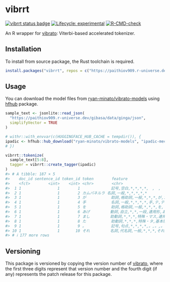 
<!-- README.md is generated from README.Rmd. Please edit that file -->

# vibrrt

<!-- badges: start -->

[![vibrrt status
badge](https://paithiov909.r-universe.dev/badges/vibrrt)](https://paithiov909.r-universe.dev)
[![Lifecycle:
experimental](https://img.shields.io/badge/lifecycle-experimental-orange.svg)](https://lifecycle.r-lib.org/articles/stages.html#experimental)
[![R-CMD-check](https://github.com/paithiov909/vibrrt/actions/workflows/R-CMD-check.yaml/badge.svg)](https://github.com/paithiov909/vibrrt/actions/workflows/R-CMD-check.yaml)
<!-- badges: end -->

An R wrapper for [vibrato](https://github.com/daac-tools/vibrato):
Viterbi-based accelerated tokenizer.

## Installation

To install from source package, the Rust toolchain is required.

``` r
install.packages("vibrrt", repos = c("https://paithiov909.r-universe.dev", "https://cloud.r-project.org"))
```

## Usage

You can download the model files from
[ryan-minato/vibrato-models](https://huggingface.co/ryan-minato/vibrato-models)
using [hfhub](https://github.com/mlverse/hfhub) package.

``` r
sample_text <- jsonlite::read_json(
  "https://paithiov909.r-universe.dev/gibasa/data/ginga/json",
  simplifyVector = TRUE
)

# withr::with_envvar(c(HUGGINGFACE_HUB_CACHE = tempdir()), {
ipadic <- hfhub::hub_download("ryan-minato/vibrato-models", "ipadic-mecab-2_7_0/system.dic")
# })

vibrrt::tokenize(
  sample_text[5:8],
  tagger = vibrrt::create_tagger(ipadic)
)
#> # A tibble: 187 × 5
#>    doc_id sentence_id token_id token        feature                             
#>    <fct>        <int>    <int> <chr>        <chr>                               
#>  1 1                1        1 　           記号,空白,*,*,*,*,　,　,　          
#>  2 1                1        2 カムパネルラ 名詞,一般,*,*,*,*,*                 
#>  3 1                1        3 が           助詞,格助詞,一般,*,*,*,が,ガ,ガ     
#>  4 1                1        4 手           名詞,一般,*,*,*,*,手,テ,テ          
#>  5 1                1        5 を           助詞,格助詞,一般,*,*,*,を,ヲ,ヲ     
#>  6 1                1        6 あげ         動詞,自立,*,*,一段,連用形,あげる,アゲ,アゲ……
#>  7 1                1        7 まし         助動詞,*,*,*,特殊・マス,連用形,ます,マシ,マシ……
#>  8 1                1        8 た           助動詞,*,*,*,特殊・タ,基本形,た,タ,タ……
#>  9 1                1        9 。           記号,句点,*,*,*,*,。,。,。          
#> 10 1                1       10 それ         名詞,代名詞,一般,*,*,*,それ,ソレ,ソレ……
#> # ℹ 177 more rows
```

## Versioning

This package is versioned by copying the version number of
[vibrato](https://github.com/daac-tools/vibrato), where the first three
digits represent that version number and the fourth digit (if any)
represents the patch release for this package.
